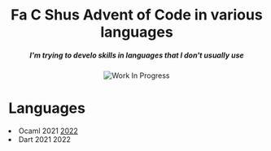 <div align="center">

  <h1>Fa C Shus Advent of Code in various languages</h1>
  <h5>I'm trying to develo skills in languages that I don't usually use</h5>

![Work In Progress](https://img.shields.io/badge/Work%20In%20Progress-orange?style=for-the-badge)

</div>

<h1>Languages</h1>
<li>Ocaml 2021 <a href='https://github.com/Fa-C-Shus/advent-of-code/tree/main/2022/ocaml'>2022</a>
<li>Dart 2021 2022
